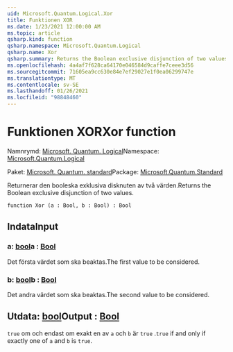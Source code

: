```yaml
---
uid: Microsoft.Quantum.Logical.Xor
title: Funktionen XOR
ms.date: 1/23/2021 12:00:00 AM
ms.topic: article
qsharp.kind: function
qsharp.namespace: Microsoft.Quantum.Logical
qsharp.name: Xor
qsharp.summary: Returns the Boolean exclusive disjunction of two values.
ms.openlocfilehash: 4a4af7f628ca64170e046584d9caffe7ceee3d56
ms.sourcegitcommit: 71605ea9cc630e84e7ef29027e1f0ea06299747e
ms.translationtype: MT
ms.contentlocale: sv-SE
ms.lasthandoff: 01/26/2021
ms.locfileid: "98848460"
---
```

# <a name="xor-function"></a><span data-ttu-id="3be6d-102">Funktionen XOR</span><span class="sxs-lookup"><span data-stu-id="3be6d-102">Xor function</span></span>

<span data-ttu-id="3be6d-103">Namnrymd: [Microsoft. Quantum. Logical](xref:Microsoft.Quantum.Logical)</span><span class="sxs-lookup"><span data-stu-id="3be6d-103">Namespace: [Microsoft.Quantum.Logical](xref:Microsoft.Quantum.Logical)</span></span>

<span data-ttu-id="3be6d-104">Paket: [Microsoft. Quantum. standard](https://nuget.org/packages/Microsoft.Quantum.Standard)</span><span class="sxs-lookup"><span data-stu-id="3be6d-104">Package: [Microsoft.Quantum.Standard](https://nuget.org/packages/Microsoft.Quantum.Standard)</span></span>


<span data-ttu-id="3be6d-105">Returnerar den booleska exklusiva disknuten av två värden.</span><span class="sxs-lookup"><span data-stu-id="3be6d-105">Returns the Boolean exclusive disjunction of two values.</span></span>

```qsharp
function Xor (a : Bool, b : Bool) : Bool
```


## <a name="input"></a><span data-ttu-id="3be6d-106">Indata</span><span class="sxs-lookup"><span data-stu-id="3be6d-106">Input</span></span>

### <a name="a--bool"></a><span data-ttu-id="3be6d-107">a: [bool](xref:microsoft.quantum.lang-ref.bool)</span><span class="sxs-lookup"><span data-stu-id="3be6d-107">a : [Bool](xref:microsoft.quantum.lang-ref.bool)</span></span>

<span data-ttu-id="3be6d-108">Det första värdet som ska beaktas.</span><span class="sxs-lookup"><span data-stu-id="3be6d-108">The first value to be considered.</span></span>


### <a name="b--bool"></a><span data-ttu-id="3be6d-109">b: [bool](xref:microsoft.quantum.lang-ref.bool)</span><span class="sxs-lookup"><span data-stu-id="3be6d-109">b : [Bool](xref:microsoft.quantum.lang-ref.bool)</span></span>

<span data-ttu-id="3be6d-110">Det andra värdet som ska beaktas.</span><span class="sxs-lookup"><span data-stu-id="3be6d-110">The second value to be considered.</span></span>



## <a name="output--bool"></a><span data-ttu-id="3be6d-111">Utdata: [bool](xref:microsoft.quantum.lang-ref.bool)</span><span class="sxs-lookup"><span data-stu-id="3be6d-111">Output : [Bool](xref:microsoft.quantum.lang-ref.bool)</span></span>

<span data-ttu-id="3be6d-112">`true` om och endast om exakt en av `a` och `b` är `true` .</span><span class="sxs-lookup"><span data-stu-id="3be6d-112">`true` if and only if exactly one of `a` and `b` is `true`.</span></span>